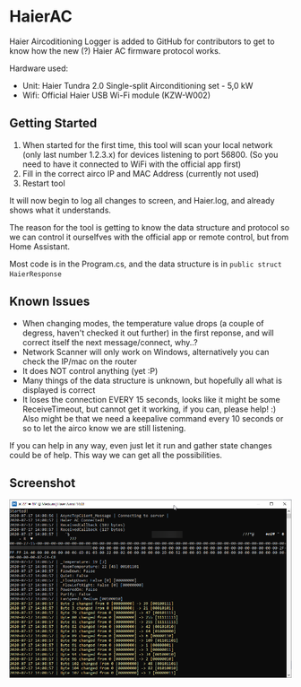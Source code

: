 # HaierAC
Haier Aircoditioning Logger is added to GitHub for contributors to get to know how the new (?) Haier AC firmware protocol works.

Hardware used:
* Unit: Haier Tundra 2.0 Single-split Airconditioning set - 5,0 kW
* Wifi: Official Haier USB Wi-Fi module (KZW-W002)

## Getting Started

1. When started for the first time, this tool will scan your local network (only last number 1.2.3.x) for devices listening to port 56800. (So you need to have it connected to WiFi with the official app first)
2. Fill in the correct airco IP and MAC Address (currently not used)
3. Restart tool

It will now begin to log all changes to screen, and Haier.log, and already shows what it understands.

The reason for the tool is getting to know the data structure and protocol so we can control it ourselfves with the official app or remote control, but from Home Assistant.

Most code is in the Program.cs, and the data structure is in `public struct HaierResponse`

## Known Issues

* When changing modes, the temperature value drops (a couple of degress, haven't checked it out further) in the first reponse, and will correct itself the next message/connect, why..?
* Network Scanner will only work on Windows, alternatively you can check the IP/mac on the router
* It does NOT control anything (yet :P)
* Many things of the data structure is unknown, but hopefully all what is displayed is correct
* It loses the connection EVERY 15 seconds, looks like it might be some ReceiveTimeout, but cannot get it working, if you can, please help! :) Also might be that we need a keepalive command every 10 seconds or so to let the airco know we are still listening.

If you can help in any way, even just let it run and gather state changes could be of help. This way we can get all the possibilities.

## Screenshot

![Screenshot](Screenshot01.png)
